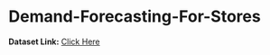 # Demand-Forecasting-For-Stores

**Dataset Link:** [Click Here](https://www.kaggle.com/datasets/aswathrao/demand-forecasting)


